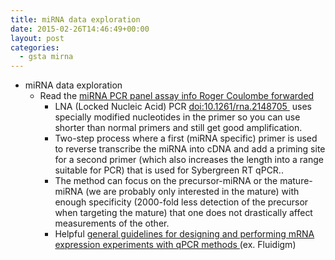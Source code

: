 ```yaml
---
title: miRNA data exploration
date: 2015-02-26T14:46:49+00:00
layout: post
categories:
  - gsta mirna
---
```

  * miRNA data exploration
    * Read the [ miRNA PCR panel assay info Roger Coulombe forwarded ]( http://www.exiqon.com/pick-and-mix?utm_source=PCRInfomail&utm_medium=email&utm_campaign=2015-02 )
      * LNA (Locked Nucleic Acid) PCR [ doi:10.1261/rna.2148705 ]( http://doi.org/10.1261/rna.2148705 ) uses specially modified nucleotides in the primer so you can use shorter than normal primers and still get good amplification.
      * Two-step process where a first (miRNA specific) primer is used to reverse transcribe the miRNA into cDNA and add a priming site for a second primer (which also increases the length into a range suitable for PCR) that is used for Sybergreen RT qPCR..
      * The method can focus on the precursor-miRNA or the mature-miRNA (we are probably only interested in the mature) with enough specificity (2000-fold less detection of the precursor when targeting the mature) that one does not drastically affect measurements of the other.
      * Helpful [ general guidelines for designing and performing mRNA expression experiments with qPCR methods ]( http://www.exiqon.com/ls/Documents/Scientific/miRNA-qPCR-guidelines.pdf ) (ex. Fluidigm)
